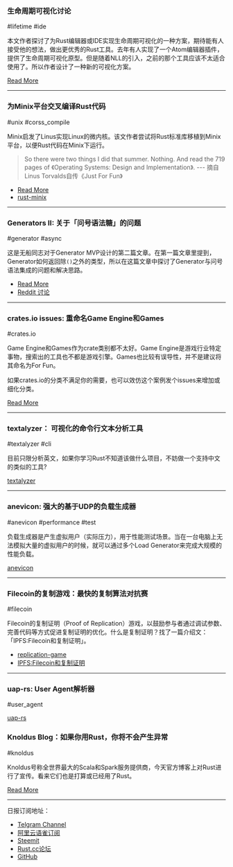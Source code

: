 ### 生命周期可视化讨论

#lifetime #ide

本文作者探讨了为Rust编辑器或IDE实现生命周期可视化的一种方案，期待能有人接受他的想法，做出更优秀的Rust工具。去年有人实现了一个Atom编辑器插件，提供了生命周期可视化原型。但是随着NLL的引入，之前的那个工具应该不太适合使用了。所以作者设计了一种新的可视化方案。

[Read More](https://blog.adamant-lang.org/2019/rust-lifetime-visualization-ideas/)

---

### 为Minix平台交叉编译Rust代码

#unix  #corss_compile

Minix启发了Linus实现Linux的微内核。该文作者尝试将Rust标准库移植到Minix平台，以便Rust代码在Minix下运行。

> So there were two things I did that summer. Nothing. And read the 719 pages of 《Operating Systems: Design and Implementation》. ---  摘自Linus Torvalds自传《Just For Fun》

- [Read More](https://iandouglasscott.com/2019/02/18/cross-compiling-rust-code-to-minix/)
- [rust-minix](https://github.com/ids1024/rust-minix)

---

### Generators II: 关于「问号语法糖」的问题

#generator #async

这是无船同志对于Generator MVP设计的第二篇文章。在第一篇文章里提到，Generator如何返回除`()`之外的类型，所以在这篇文章中探讨了Generator与问号语法集成的问题和解决思路。

- [Read More](https://boats.gitlab.io/blog/post/generators-ii/)
- [Reddit 讨论](https://www.reddit.com/r/rust/comments/arygiw/generators_ii_the_question_mark_problem/)

---

### crates.io issues: 重命名Game Engine和Games

#crates.io

Game Engine和Games作为crate类别都不太好。Game Engine是游戏行业特定事物，搜索出的工具也不都是游戏引擎。Games也比较有误导性，并不是建议将其命名为For Fun。

如果crates.io的分类不满足你的需要，也可以效仿这个案例发个issues来增加或细化分类。

[Read More](https://github.com/rust-lang/crates.io/issues/1598)

---

### textalyzer： 可视化的命令行文本分析工具

#textalyzer #cli

目前只限分析英文，如果你学习Rust不知道该做什么项目，不妨做一个支持中文的类似的工具?

[textalyzer](https://github.com/ad-si/textalyzer)

---

### anevicon: 强大的基于UDP的负载生成器

#anevicon #performance #test

负载生成器是产生虚拟用户（实际压力），用于性能测试场景。当在一台电脑上无法模拟大量的虚拟用户的时候，就可以通过多个Load Generator来完成大规模的性能负载。

[anevicon](https://github.com/Gymmasssorla/anevicon)

---

### Filecoin的复制游戏：最快的复制算法对抗赛

#filecoin

Filecoin的复制证明（Proof of Replication）游戏，以鼓励参与者通过调试参数、完善代码等方式促进复制证明的优化。什么是复制证明？找了一篇介绍文：「IPFS:Filecoin和复制证明」。

- [replication-game](https://github.com/filecoin-project/replication-game)
- [IPFS:Filecoin和复制证明](https://zhuanlan.zhihu.com/p/32809642)

---

### uap-rs: User Agent解析器

#user_agent

[uap-rs](https://github.com/davidarmstronglewis/uap-rs)

### Knoldus Blog：如果你用Rust，你将不会产生异常

#knoldus

Knoldus号称全世界最大的Scala和Spark服务提供商，今天官方博客上对Rust进行了宣传。看来它们也是打算或已经用了Rust。

[Read More](https://blog.knoldus.com/you-can-live-without-exceptions-if-you-are-using-rust/)


---

日报订阅地址：

- [Telgram Channel](https://t.me/rust_daily_news )
- [阿里云语雀订阅](https://www.yuque.com/chaosbot/rustnews)
- [Steemit](https://steemit.com/@blackanger)
- [Rust.cc论坛](https://rust.cc)
- [GitHub](https://github.com/RustStudy/rust_daily_news)